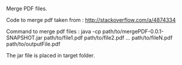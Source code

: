 Merge PDF files.

Code to merge pdf taken from : http://stackoverflow.com/a/4874334


Command to merge pdf files :
java -cp path/to/mergePDF-0.0.1-SNAPSHOT.jar path/to/file1.pdf path/to/file2.pdf ... path/to/fileN.pdf path/to/outputFile.pdf

The jar file is placed in target folder.

